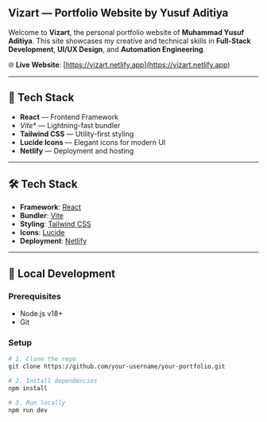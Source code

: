 ## Vizart — Portfolio Website by Yusuf Aditiya

Welcome to **Vizart**, the personal portfolio website of **Muhammad Yusuf Aditiya**. This site showcases my creative and technical skills in **Full-Stack Development**, **UI/UX Design**, and **Automation Engineering**.

🌐 **Live Website**: [https://vizart.netlify.app](https://vizart.netlify.app)

---

## 🚀 Tech Stack

- **React** — Frontend Framework
- *Vite** — Lightning-fast bundler
- **Tailwind CSS** — Utility-first styling
- **Lucide Icons** — Elegant icons for modern UI
- **Netlify** — Deployment and hosting


---

## 🛠️ Tech Stack

- **Framework**: [React](https://react.dev/)
- **Bundler**: [Vite](https://vitejs.dev/)
- **Styling**: [Tailwind CSS](https://tailwindcss.com/)
- **Icons**: [Lucide](https://lucide.dev/)
- **Deployment**: [Netlify](https://netlify.com)

---

## 🧪 Local Development

### Prerequisites
- Node.js v18+
- Git

### Setup

```bash
# 1. Clone the repo
git clone https://github.com/your-username/your-portfolio.git

# 2. Install dependencies
npm install

# 3. Run locally
npm run dev
